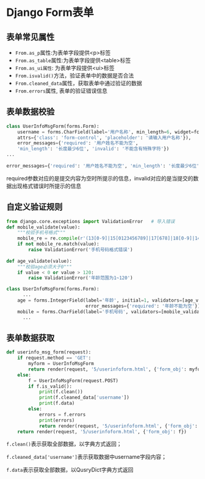 # Django Form表单

## 表单常见属性

* `From.as_p`属性:为表单字段提供\<p>标签
* `From.as_table`属性:为表单字段提供\<table>标签
* `From.as_ui属性`: 为表单字段提供\<ui>标签
* `From.isvalid()`方法，验证表单中的数据是否合法
* `From.cleaned_data`属性，获取表单中通过验证的数据
* `From.errors`属性, 表单的验证错误信息

## 表单数据校验
```python
class UserInfoMsgForm(forms.Form):
    username = forms.CharField(label='用户名称', min_length=6, widget=forms.widgets.TextInput(
    attrs={'class': 'form-control', 'placeholder': '请输入用户名称'}),
    error_messages={'required': '用户姓名不能为空',
    'min_length': '长度最少6位', 'invalid': '不能含有特殊字符'})
...
    
error_messages={'required': '用户姓名不能为空', 'min_length': '长度最少6位', 'invalid': '不能含有特殊字符'}
```
required参数对应的是提交内容为空时所提示的信息，invalid对应的是当提交的数据出现格式错误时所提示的信息

## 自定义验证规则
```python
from django.core.exceptions import ValidationError   # 导入错误
def mobile_validate(value):
    """校验手机号格式"""
    mobile_re = re.compile(r'(13[0-9]|15[0123456789]|17[678]|18[0-9]|14[57])[0-9]{8}$')  # 手机号码正则判断
    if not mobile_re.match(value):
        raise ValidationError('手机号码格式错误')
      
def age_validate(value):
    """校验age必须大于0"""
    if value < 0 or value > 120:
        raise ValidationError('年龄范围为1~120')

class UserInfoMsgForm(forms.Form):
      ...
    age = forms.IntegerField(label='年龄', initial=1, validators=[age_validate],
                             error_messages={'required': '年龄不能为空'})
    mobile = forms.CharField(label='手机号码', validators=[mobile_validate], error_messages={'required': '手机号码不能为空'})
      ...

```

## 表单数据获取
```python
def userinfo_msg_form(request):
    if request.method == 'GET':
        myform = UserInfoMsgForm
        return render(request, '5/userinfoform.html', {'form_obj': myform})
    else:
        f = UserInfoMsgForm(request.POST)
        if f.is_valid():
            print(f.clean())
            print(f.cleaned_data['username'])
            print(f.data)
        else:
            errors = f.errors
            print(errors)
            return render(request, '5/userinfoform.html', {'form_obj': f, 'errors': errors})
    return render(request, '5/userinfoform.html', {'form_obj': f})
```

`f.clean()`表示获取全部数据，以字典方式返回；

`f.cleaned_data['username']`表示获取数据中username字段内容；

`f.data`表示获取全部数据，以QusryDict字典方式返回

